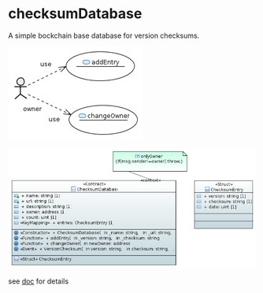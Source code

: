# checksumDatabase

A simple bockchain base database for version checksums.

![use-case](checksumDatabase/doc/UseCaseDiagram.PNG)

![class](checksumDatabase/doc/ClassDiagram.PNG)

see [doc](checksumDatabase/doc/contract.md) for details


